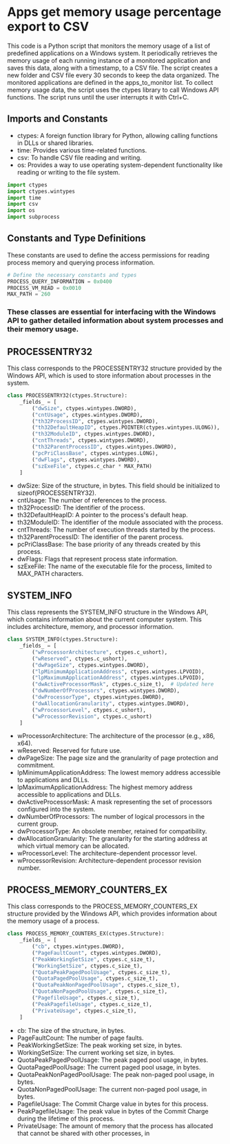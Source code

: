 # Apps get memory usage percentage export to CSV

This code is a Python script that monitors the memory usage of a list of predefined applications on a Windows system. 
It periodically retrieves the memory usage of each running instance of a monitored application and saves this data, along with a timestamp, to a CSV file. 
The script creates a new folder and CSV file every 30 seconds to keep the data organized. The monitored applications are defined in the apps_to_monitor list. 
To collect memory usage data, the script uses the ctypes library to call Windows API functions. The script runs until the user interrupts it with Ctrl+C.

## Imports and Constants
  - ctypes: A foreign function library for Python, allowing calling functions in DLLs or shared libraries.
  - time: Provides various time-related functions.
  - csv: To handle CSV file reading and writing.
  - os: Provides a way to use operating system-dependent functionality like reading or writing to the file system.
```python
import ctypes
import ctypes.wintypes
import time
import csv
import os
import subprocess
```
## Constants and Type Definitions
These constants are used to define the access permissions for reading process memory and querying process information.
```python
# Define the necessary constants and types
PROCESS_QUERY_INFORMATION = 0x0400
PROCESS_VM_READ = 0x0010
MAX_PATH = 260
```
### These classes are essential for interfacing with the Windows API to gather detailed information about system processes and their memory usage.
## PROCESSENTRY32
This class corresponds to the PROCESSENTRY32 structure provided by the Windows API, which is used to store information about processes in the system.
```python
class PROCESSENTRY32(ctypes.Structure):
    _fields_ = [
        ("dwSize", ctypes.wintypes.DWORD),
        ("cntUsage", ctypes.wintypes.DWORD),
        ("th32ProcessID", ctypes.wintypes.DWORD),
        ("th32DefaultHeapID", ctypes.POINTER(ctypes.wintypes.ULONG)),
        ("th32ModuleID", ctypes.wintypes.DWORD),
        ("cntThreads", ctypes.wintypes.DWORD),
        ("th32ParentProcessID", ctypes.wintypes.DWORD),
        ("pcPriClassBase", ctypes.wintypes.LONG),
        ("dwFlags", ctypes.wintypes.DWORD),
        ("szExeFile", ctypes.c_char * MAX_PATH)
    ]
```
  - dwSize: Size of the structure, in bytes. This field should be initialized to sizeof(PROCESSENTRY32).
  - cntUsage: The number of references to the process.
  - th32ProcessID: The identifier of the process.
  - th32DefaultHeapID: A pointer to the process's default heap.
  - th32ModuleID: The identifier of the module associated with the process.
  - cntThreads: The number of execution threads started by the process.
  - th32ParentProcessID: The identifier of the parent process.
  - pcPriClassBase: The base priority of any threads created by this process.
  - dwFlags: Flags that represent process state information.
  - szExeFile: The name of the executable file for the process, limited to MAX_PATH characters.
## SYSTEM_INFO
This class represents the SYSTEM_INFO structure in the Windows API, which contains information about the current computer system. This includes architecture, memory, and processor information.
```python
class SYSTEM_INFO(ctypes.Structure):
    _fields_ = [
        ("wProcessorArchitecture", ctypes.c_ushort),
        ("wReserved", ctypes.c_ushort),
        ("dwPageSize", ctypes.wintypes.DWORD),
        ("lpMinimumApplicationAddress", ctypes.wintypes.LPVOID),
        ("lpMaximumApplicationAddress", ctypes.wintypes.LPVOID),
        ("dwActiveProcessorMask", ctypes.c_size_t),  # Updated here
        ("dwNumberOfProcessors", ctypes.wintypes.DWORD),
        ("dwProcessorType", ctypes.wintypes.DWORD),
        ("dwAllocationGranularity", ctypes.wintypes.DWORD),
        ("wProcessorLevel", ctypes.c_ushort),
        ("wProcessorRevision", ctypes.c_ushort)
    ]
```
  - wProcessorArchitecture: The architecture of the processor (e.g., x86, x64).
  - wReserved: Reserved for future use.
  - dwPageSize: The page size and the granularity of page protection and commitment.
  - lpMinimumApplicationAddress: The lowest memory address accessible to applications and DLLs.
  - lpMaximumApplicationAddress: The highest memory address accessible to applications and DLLs.
  - dwActiveProcessorMask: A mask representing the set of processors configured into the system.
  - dwNumberOfProcessors: The number of logical processors in the current group.
  - dwProcessorType: An obsolete member, retained for compatibility.
  - dwAllocationGranularity: The granularity for the starting address at which virtual memory can be allocated.
  - wProcessorLevel: The architecture-dependent processor level.
  - wProcessorRevision: Architecture-dependent processor revision number.
## PROCESS_MEMORY_COUNTERS_EX
This class corresponds to the PROCESS_MEMORY_COUNTERS_EX structure provided by the Windows API, which provides information about the memory usage of a process.
```python
class PROCESS_MEMORY_COUNTERS_EX(ctypes.Structure):
    _fields_ = [
        ("cb", ctypes.wintypes.DWORD),
        ("PageFaultCount", ctypes.wintypes.DWORD),
        ("PeakWorkingSetSize", ctypes.c_size_t),
        ("WorkingSetSize", ctypes.c_size_t),
        ("QuotaPeakPagedPoolUsage", ctypes.c_size_t),
        ("QuotaPagedPoolUsage", ctypes.c_size_t),
        ("QuotaPeakNonPagedPoolUsage", ctypes.c_size_t),
        ("QuotaNonPagedPoolUsage", ctypes.c_size_t),
        ("PagefileUsage", ctypes.c_size_t),
        ("PeakPagefileUsage", ctypes.c_size_t),
        ("PrivateUsage", ctypes.c_size_t),
    ]
```
  - cb: The size of the structure, in bytes.
  - PageFaultCount: The number of page faults.
  - PeakWorkingSetSize: The peak working set size, in bytes.
  - WorkingSetSize: The current working set size, in bytes.
  - QuotaPeakPagedPoolUsage: The peak paged pool usage, in bytes.
  - QuotaPagedPoolUsage: The current paged pool usage, in bytes.
  - QuotaPeakNonPagedPoolUsage: The peak non-paged pool usage, in bytes.
  - QuotaNonPagedPoolUsage: The current non-paged pool usage, in bytes.
  - PagefileUsage: The Commit Charge value in bytes for this process.
  - PeakPagefileUsage: The peak value in bytes of the Commit Charge during the lifetime of this process.
  - PrivateUsage: The amount of memory that the process has allocated that cannot be shared with other processes, in
